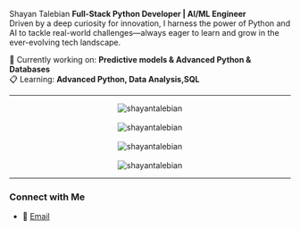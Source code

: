 Shayan Talebian
**Full-Stack Python Developer | AI/ML Engineer**  
Driven by a deep curiosity for innovation, I harness the power of Python and AI to tackle real-world challenges—always eager to learn and grow in the ever-evolving tech landscape.

🔬 Currently working on: **Predictive models & Advanced Python & Databases**  
📋 Learning: **Advanced Python, Data Analysis,SQL**  

---

<p align="center">

   <img src="https://github-readme-stats.vercel.app/api?username=shayantalebian&show_icons=true&locale=en&show=prs_merged,prs_merged_percentage&theme=algolia" alt="shayantalebian"/>
   <br><br>
   <img src="https://github-profile-trophy.vercel.app/?username=shayantalebian&theme=algolia&column=5&margin-w=15&margin-h=15" alt="shayantalebian"/>
   <br><br>
   <img src="https://github-readme-streak-stats-git-main-davids-projects-ad77adcc.vercel.app/?user=shayantalebian&theme=algolia&card_width=800" alt="shayantalebian"/>
   <br><br>
  
  
   <img src="https://github-readme-activity-graph.vercel.app/graph/?username=shayantalebian&bg_color=RRGGBBAA&title_color=00aeff&color=00aeff&line=00aeff&point=2ddc97&hide_border=true&custom_title=Contribution%E2%A0%80Graph" alt="shayantalebian"/>
  
   
  </p>
  
---

### Connect with Me

- 📧 [Email](mailto:shayantalebian@gmail.com)
